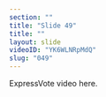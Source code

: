 ```yaml
---
section: ""
title: "Slide 49"
title: ""
layout: slide
videoID: "YK6WLNRpMdQ"
slug: "049"
---
```


ExpressVote video here.

